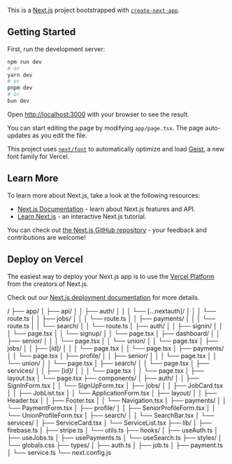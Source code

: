 This is a [Next.js](https://nextjs.org) project bootstrapped with [`create-next-app`](https://nextjs.org/docs/app/api-reference/cli/create-next-app).

## Getting Started

First, run the development server:

```bash
npm run dev
# or
yarn dev
# or
pnpm dev
# or
bun dev
```

Open [http://localhost:3000](http://localhost:3000) with your browser to see the result.

You can start editing the page by modifying `app/page.tsx`. The page auto-updates as you edit the file.

This project uses [`next/font`](https://nextjs.org/docs/app/building-your-application/optimizing/fonts) to automatically optimize and load [Geist](https://vercel.com/font), a new font family for Vercel.

## Learn More

To learn more about Next.js, take a look at the following resources:

- [Next.js Documentation](https://nextjs.org/docs) - learn about Next.js features and API.
- [Learn Next.js](https://nextjs.org/learn) - an interactive Next.js tutorial.

You can check out [the Next.js GitHub repository](https://github.com/vercel/next.js) - your feedback and contributions are welcome!

## Deploy on Vercel

The easiest way to deploy your Next.js app is to use the [Vercel Platform](https://vercel.com/new?utm_medium=default-template&filter=next.js&utm_source=create-next-app&utm_campaign=create-next-app-readme) from the creators of Next.js.

Check out our [Next.js deployment documentation](https://nextjs.org/docs/app/building-your-application/deploying) for more details.

/
├── app/
│   ├── api/
│   │   ├── auth/
│   │   │   └── [...nextauth]/
│   │   │       └── route.ts
│   │   ├── jobs/
│   │   │   └── route.ts
│   │   ├── payments/
│   │   │   └── route.ts
│   │   └── search/
│   │       └── route.ts
│   ├── auth/
│   │   ├── signin/
│   │   │   └── page.tsx
│   │   └── signup/
│   │       └── page.tsx
│   ├── dashboard/
│   │   ├── senior/
│   │   │   └── page.tsx
│   │   └── union/
│   │       └── page.tsx
│   ├── jobs/
│   │   ├── [id]/
│   │   │   └── page.tsx
│   │   └── page.tsx
│   ├── payments/
│   │   └── page.tsx
│   ├── profile/
│   │   ├── senior/
│   │   │   └── page.tsx
│   │   └── union/
│   │       └── page.tsx
│   ├── search/
│   │   └── page.tsx
│   ├── services/
│   │   ├── [id]/
│   │   │   └── page.tsx
│   │   └── page.tsx
│   ├── layout.tsx
│   └── page.tsx
├── components/
│   ├── auth/
│   │   ├── SignInForm.tsx
│   │   └── SignUpForm.tsx
│   ├── jobs/
│   │   ├── JobCard.tsx
│   │   ├── JobList.tsx
│   │   └── ApplicationForm.tsx
│   ├── layout/
│   │   ├── Header.tsx
│   │   ├── Footer.tsx
│   │   └── Navigation.tsx
│   ├── payments/
│   │   └── PaymentForm.tsx
│   ├── profile/
│   │   ├── SeniorProfileForm.tsx
│   │   └── UnionProfileForm.tsx
│   ├── search/
│   │   └── SearchBar.tsx
│   └── services/
│       ├── ServiceCard.tsx
│       └── ServiceList.tsx
├── lib/
│   ├── firebase.ts
│   ├── stripe.ts
│   └── utils.ts
├── hooks/
│   ├── useAuth.ts
│   ├── useJobs.ts
│   ├── usePayments.ts
│   └── useSearch.ts
├── styles/
│   └── globals.css
├── types/
│   ├── auth.ts
│   ├── job.ts
│   ├── payment.ts
│   └── service.ts
└── next.config.js